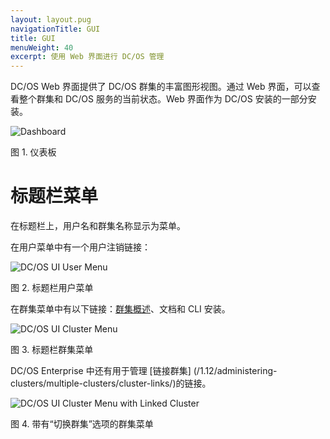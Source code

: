 ```yaml
---
layout: layout.pug
navigationTitle: GUI
title: GUI
menuWeight: 40
excerpt: 使用 Web 界面进行 DC/OS 管理
---
```


DC/OS Web 界面提供了 DC/OS 群集的丰富图形视图。通过 Web 界面，可以查看整个群集和 DC/OS 服务的当前状态。Web 界面作为 DC/OS 安装的一部分安装。

![Dashboard](/1.12/img/dashboard-ee-1-12.png)

图 1. 仪表板

# 标题栏菜单

在标题栏上，用户名和群集名称显示为菜单。

在用户菜单中有一个用户注销链接：

![DC/OS UI User Menu](/1.12/img/header-bar-user-dropdown-1-12.png)

图 2. 标题栏用户菜单

在群集菜单中有以下链接：[群集概述](/1.12/gui/cluster/)、文档和 CLI 安装。

![DC/OS UI Cluster Menu](/1.12/img/header-bar-cluster-dropdown-1-12.png)

图 3. 标题栏群集菜单

DC/OS Enterprise 中还有用于管理 [链接群集] (/1.12/administering-clusters/multiple-clusters/cluster-links/)的链接。

![DC/OS UI Cluster Menu with Linked Cluster](/1.12/img/switch-cluster-1-12.png)

图 4. 带有“切换群集”选项的群集菜单
